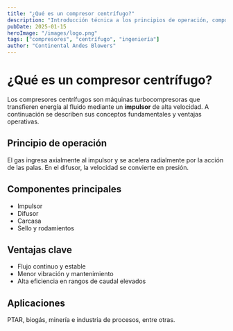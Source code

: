 ```yaml
---
title: "¿Qué es un compresor centrífugo?"
description: "Introducción técnica a los principios de operación, componentes y ventajas de los compresores centrífugos."
pubDate: 2025-01-15
heroImage: "/images/logo.png"
tags: ["compresores", "centrífugo", "ingeniería"]
author: "Continental Andes Blowers"
---
```


# ¿Qué es un compresor centrífugo?

Los compresores centrífugos son máquinas turbocompresoras que transfieren energía al fluido mediante un **impulsor** de alta velocidad. A continuación se describen sus conceptos fundamentales y ventajas operativas.

## Principio de operación

El gas ingresa axialmente al impulsor y se acelera radialmente por la acción de las palas. En el difusor, la velocidad se convierte en presión.

## Componentes principales

- Impulsor
- Difusor
- Carcasa
- Sello y rodamientos

## Ventajas clave

- Flujo continuo y estable
- Menor vibración y mantenimiento
- Alta eficiencia en rangos de caudal elevados

## Aplicaciones

PTAR, biogás, minería e industria de procesos, entre otras.

